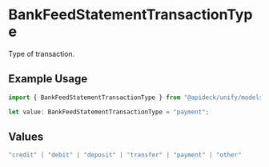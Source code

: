 # BankFeedStatementTransactionType

Type of transaction.

## Example Usage

```typescript
import { BankFeedStatementTransactionType } from "@apideck/unify/models/components";

let value: BankFeedStatementTransactionType = "payment";
```

## Values

```typescript
"credit" | "debit" | "deposit" | "transfer" | "payment" | "other"
```